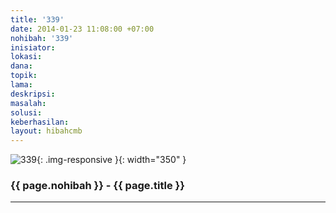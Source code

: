 ```yaml
---
title: '339'
date: 2014-01-23 11:08:00 +07:00
nohibah: '339'
inisiator:
lokasi:
dana:
topik:
lama:
deskripsi:
masalah:
solusi:
keberhasilan:
layout: hibahcmb
---
```


![339](/static/img/hibahcmb/339.png){: .img-responsive }{: width="350" }

### {{ page.nohibah }} - {{ page.title }}

---
